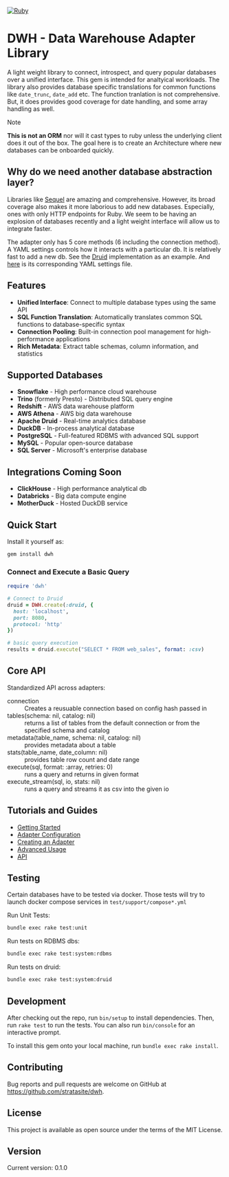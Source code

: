 
[![Ruby](https://github.com/stratasite/dwh/workflows/Ruby/badge.svg)](https://github.com/stratasite/dwh/actions)

# DWH - Data Warehouse Adapter Library

A light weight library to connect, introspect, and query popular databases over a unified interface.  This gem is intended for analtyical workloads.  The library also provides database specific translations for common functions like `date_trunc`, `date_add` etc.  The function tranlation is not comprehensive. But, it does provides good coverage for date handling, and some array handling as well.

> [!NOTE]
> **This is not an ORM** nor will it cast types to ruby unless the underlying client does it out of the box.  The goal here is to create an Architecture where new databases can be onboarded quickly.

## Why do we need another database abstraction layer?

Libraries like [Sequel](https://github.com/jeremyevans/sequel) are amazing and comprehensive.  However, its broad coverage also makes it more laborious to add new databases.  Especially, ones with only HTTP endpoints for Ruby.  We seem to be having an explosion of databases recently and a light weight interface will allow us to integrate faster.

The adapter only has 5 core methods (6 including the connection method).  A YAML settings controls how it interacts with a particular db.  It is relatively fast to add a new db. See the [Druid](http://github.com/stratasite/dwh/blob/main/lib/dwh/adapters/druid.rb) implementation as an example. And [here](https://github.com/stratasite/dwh/blob/main/lib/dwh/settings/druid.yml) is its corresponding YAML settings file.

## Features

- **Unified Interface**: Connect to multiple database types using the same API
- **SQL Function Translation**: Automatically translates common SQL functions to database-specific syntax
- **Connection Pooling**: Built-in connection pool management for high-performance applications
- **Rich Metadata**: Extract table schemas, column information, and statistics

## Supported Databases

- **Snowflake** - High performance cloud warehouse
- **Trino** (formerly Presto) - Distributed SQL query engine
- **Redshift** - AWS data warehouse platform
- **AWS Athena** - AWS big data warehouse
- **Apache Druid** - Real-time analytics database
- **DuckDB** - In-process analytical database
- **PostgreSQL** - Full-featured RDBMS with advanced SQL support
- **MySQL** - Popular open-source database
- **SQL Server** - Microsoft's enterprise database

## Integrations Coming Soon

- **ClickHouse** - High performance analytical db
- **Databricks** - Big data compute engine
- **MotherDuck** - Hosted DuckDB service

## Quick Start

Install it yourself as:

```bash
gem install dwh
```

### Connect and Execute a Basic Query

```ruby
require 'dwh'

# Connect to Druid
druid = DWH.create(:druid, {
  host: 'localhost',
  port: 8080,
  protocol: 'http'
})

# basic query execution
results = druid.execute("SELECT * FROM web_sales", format: :csv)
```

## Core API

Standardized API across adapters:

<dl>
  <dt>connection</dt>
  <dd>Creates a reusuable connection based on config hash passed in</dd>
  <dt>tables(schema: nil, catalog: nil)</dt>
  <dd> returns a list of tables from the default connection or from the specified schema and catalog </dd>
  <dt> metadata(table_name, schema: nil, catalog: nil) </dt>
  <dd> provides metadata about a table </dd>
  <dt>stats(table_name, date_column: nil) </dt>
  <dd> provides table row count and date range </dd>
  <dt> execute(sql, format: :array, retries: 0) </dt>
  <dd> runs a query and returns in given format </dd>
  <dt> execute_stream(sql, io, stats: nil) </dt>
  <dd> runs a query and streams it as csv into the given io </dd>
</dl>

## Tutorials and Guides

- [Getting Started](https://strata.site/dwh/file.getting-started.html)
- [Adapter Configuration](https://strata.site/dwh/file.adapters.html)
- [Creating an Adapter](https://strata.site/dwh/file.creating-adapters.html)
- [Advanced Usage](https://strata.site/dwh/file.usage.html)
- [API](https://strata.site/dwh/DWH.html)

## Testing

Certain databases have to be tested via docker. Those tests will try to launch docker compose services in `test/support/compose*.yml`

Run Unit Tests:

```bash
bundle exec rake test:unit
```

Run tests on RDBMS dbs:

```bash
bundle exec rake test:system:rdbms 
```

Run tests on  druid:

```bash
bundle exec rake test:system:druid 
```

## Development

After checking out the repo, run `bin/setup` to install dependencies. Then, run `rake test` to run the tests. You can also run `bin/console` for an interactive prompt.

To install this gem onto your local machine, run `bundle exec rake install`.

## Contributing

Bug reports and pull requests are welcome on GitHub at <https://github.com/stratasite/dwh>.

## License

This project is available as open source under the terms of the MIT License.

## Version

Current version: 0.1.0
